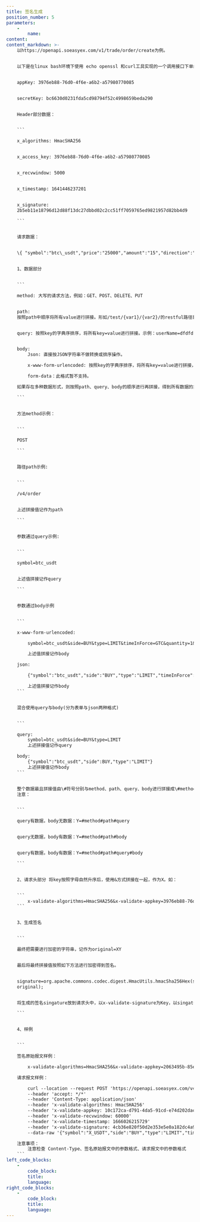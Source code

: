 ```yaml
---
title: 签名生成
position_number: 5
parameters:
    -
        name:
content:
content_markdown: >-
    以https://openapi.soeasyex.com/v1/trade/order/create为例。


    以下是在linux bash环境下使用 echo openssl 和curl工具实现的一个调用接口下单的示例 appkey、secret仅供示范：


    appKey: 3976eb88-76d0-4f6e-a6b2-a57980770085


    secretKey: bc6630d0231fda5cd98794f52c4998659beda290


    Header部分数据：


    ```

    x_algorithms: HmacSHA256


    x_access_key: 3976eb88-76d0-4f6e-a6b2-a57980770085


    x_recvwindow: 5000


    x_timestamp: 1641446237201


    x_signature:
    2b5eb11e18796d12d88f13dc27dbbd02c2cc51ff7059765ed9821957d82bb4d9

    ```


    请求数据：


    \{ "symbol":"btc\_usdt","price":"25000","amount":"15","direction":"buy"\}


    1、数据部分


    ```

    method: 大写的请求方法，例如：GET、POST、DELETE、PUT


    path:
    按照path中顺序将所有value进行拼接。形如/test/{var1}/{var2}/的restful路径将按填入的实际参数后路径拼接，示例：/sign/test/bb/aa


    query: 按照key的字典序排序，将所有key=value进行拼接。示例：userName=dfdfdf&password=ggg


    body:
        Json: 直接按JSON字符串不做转换或排序操作。

        x-www-form-urlencoded: 按照key的字典序排序，将所有key=value进行拼接，示例:userName=dfdfdf&password=ggg　

        form-data：此格式暂不支持。

    如果存在多种数据形式，则按照path、query、body的顺序进行再拼接，得到所有数据的拼接值。

    ```


    方法method示例：


    ```

    POST

    ```


    路径path示例:


    ```

    /v4/order


    上述拼接值记作为path

    ```


    参数通过query示例:


    ```

    symbol=btc_usdt


    上述值拼接记作query

    ```


    参数通过body示例


    ```

    x-www-form-urlencoded:

        symbol=btc_usdt&side=BUY&type=LIMIT&timeInForce=GTC&quantity=1&price=0.1

        上述值拼接记作body

    json:

        {"symbol":"btc_usdt","side":"BUY","type":"LIMIT","timeInForce":"GTC","quantity":2,"price":39000}

        上述值拼接记作body
    ```


    混合使用query与body(分为表单与json两种格式)


    ```

    query:
        symbol=btc_usdt&side=BUY&type=LIMIT
        上述拼接值记作query

    body:
        {"symbol":"btc_usdt","side":BUY,"type":"LIMIT"}
        上述拼接值记作body
    ```


    整个数据最且拼接值由\#符号分别与method、path、query、body进行拼接成\#method、\#path、\#query、\#body，最终拼接值记作为Y=\#method\#path\#query\#body。
    注意：


    ```

    query有数据，body无数据：Y=#method#path#query


    query无数据，body有数据：Y=#method#path#body


    query有数据，body有数据：Y=#method#path#query#body

    ```


    2、请求头部分 将key按照字母自然升序后，使用&方式拼接在一起，作为X。如：


    ```
        x-validate-algorithms=HmacSHA256&x-validate-appkey=3976eb88-76d0-4f6e-a6b2-a57980770085&x-validate-recvwindow=5000&x-validate-timestamp=1641446237201
    ```


    3、生成签名


    ```

    最终把需要进行加密的字符串，记作为original=XY


    最后将最终拼接值按照如下方法进行加密得到签名。


    signature=org.apache.commons.codec.digest.HmacUtils.hmacSha256Hex(secretkey,
    original);


    将生成的签名singature放到请求头中，以x-validate-signature为Key，以singature为值。

    ```


    4、样例


    ```

    签名原始报文样例：

        x-validate-algorithms=HmacSHA256&x-validate-appkey=2063495b-85ec-41b3-a810-be84ceb78751&x-validate-recvwindow=60000&x-validate-timestamp=1666026215729#POST#/v4/order#{"symbol":"X_USDT","side":"BUY","type":"LIMIT","timeInForce":"GTC","bizType":"SPOT","price":3,"quantity":2}

    请求报文样例：

        curl --location --request POST 'https://openapi.soeasyex.com/v4/order'
        --header 'accept: */*'
        --header 'Content-Type: application/json'
        --header 'x-validate-algorithms: HmacSHA256'
        --header 'x-validate-appkey: 10c172ca-d791-4da5-91cd-e74d202dac96'
        --header 'x-validate-recvwindow: 60000'
        --header 'x-validate-timestamp: 1666026215729'
        --header 'x-validate-signature: 4cb36e820f50d2e353e5e0a182dc4a955b1c26efcb4b513d81eec31dd36072ba'
        --data-raw '{"symbol":"X_USDT","side":"BUY","type":"LIMIT","timeInForce":"GTC","bizType":"SPOT","price":3,"quantity":2}'

    注意事项：
        注意检查 Content-Type、签名原始报文中的参数格式、请求报文中的参数格式
    ```
left_code_blocks:
    -
        code_block:
        title:
        language:
right_code_blocks:
    -
        code_block:
        title:
        language:
---
```

